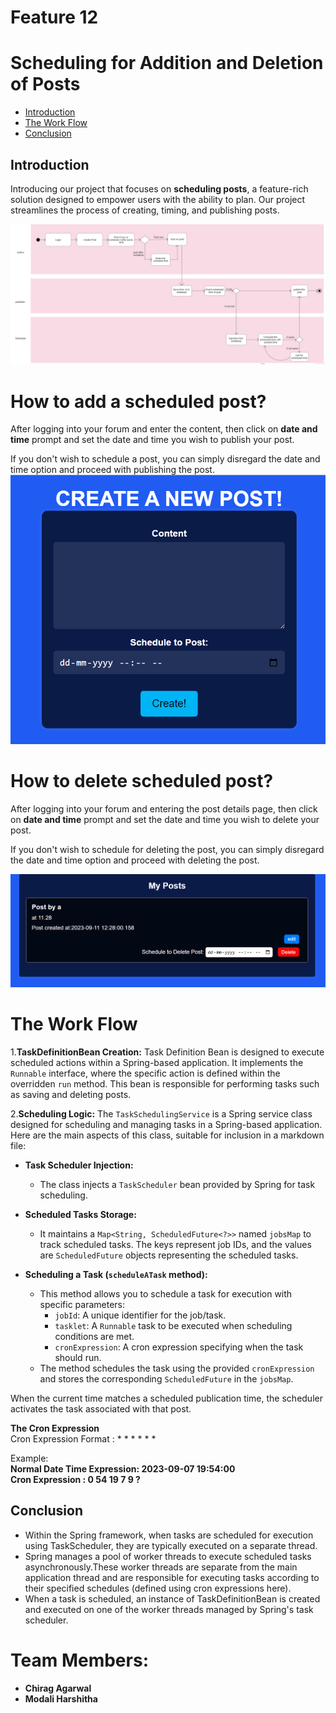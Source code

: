# Feature 12

# Scheduling for Addition and Deletion of Posts

- [Introduction](#introduction)
- [The Work Flow](#the-work-flow)
- [Conclusion](#conclusion)

## Introduction

Introducing our project that focuses on **scheduling posts**, a feature-rich solution designed to empower users with the ability to plan. Our project streamlines the process of creating, timing, and publishing posts.

![Feature Work Flow](https://github.com/chiragagarwal-j/Feature-12-Scheduling-of-Posts/blob/main/Documentation/Feature%20Work%20Flow.png)

# How to add a scheduled post?

After logging into your forum and enter the content, then click on **date and time** prompt and set the date and time you wish to publish your post.

If you don't wish to schedule a post, you can simply disregard the date and time option and proceed with publishing the post.
![create post](https://github.com/chiragagarwal-j/Feature-12-Scheduling-of-Posts/blob/main/Documentation/new%20scheduled%20add%20post.png)

# How to delete scheduled post?

After logging into your forum and entering the post details page, then click on **date and time** prompt and set the date and time you wish to delete your post.

If you don't wish to schedule for deleting the post, you can simply disregard the date and time option and proceed with deleting the post.

![delete scheduled post](https://github.com/chiragagarwal-j/Feature-12-Scheduling-of-Posts/blob/main/Documentation/new%20scheduled%20del%20post.png)

# The Work Flow

1.**TaskDefinitionBean Creation:** Task Definition Bean is designed to execute scheduled actions within a Spring-based application. It implements the `Runnable` interface, where the specific action is defined within the overridden `run` method. This bean is responsible for performing tasks such as saving and deleting posts.

2.**Scheduling Logic:**
The `TaskSchedulingService` is a Spring service class designed for scheduling and managing tasks in a Spring-based application. Here are the main aspects of this class, suitable for inclusion in a markdown file:

- **Task Scheduler Injection:**

  - The class injects a `TaskScheduler` bean provided by Spring for task scheduling.

- **Scheduled Tasks Storage:**

  - It maintains a `Map<String, ScheduledFuture<?>>` named `jobsMap` to track scheduled tasks. The keys represent job IDs, and the values are `ScheduledFuture` objects representing the scheduled tasks.

- **Scheduling a Task (`scheduleATask` method):**
  - This method allows you to schedule a task for execution with specific parameters:
    - `jobId`: A unique identifier for the job/task.
    - `tasklet`: A `Runnable` task to be executed when scheduling conditions are met.
    - `cronExpression`: A cron expression specifying when the task should run.
  - The method schedules the task using the provided `cronExpression` and stores the corresponding `ScheduledFuture` in the `jobsMap`.

When the current time matches a scheduled publication time, the scheduler activates the task associated with that post.

**The Cron Expression** <br />
Cron Expression Format : \* \* \* \* \* \*

Example: <br />
**Normal Date Time Expression: 2023-09-07 19:54:00** <br />
**Cron Expression : 0 54 19 7 9 ?**

## Conclusion
- Within the Spring framework, when tasks are scheduled for execution using TaskScheduler, they are typically executed on a separate thread.
- Spring manages a pool of worker threads to execute scheduled tasks asynchronously.These worker threads are separate from the main application thread and are responsible for executing tasks according to their specified schedules (defined using cron expressions here).
- When a task is scheduled, an instance of TaskDefinitionBean is created and executed on one of the worker threads managed by Spring's task scheduler.

# Team Members:

- **Chirag Agarwal**
- **Modali Harshitha**

